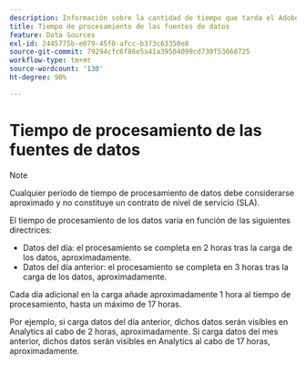 ```yaml
---
description: Información sobre la cantidad de tiempo que tarda el Adobe en procesar fuentes de datos.
title: Tiempo de procesamiento de las fuentes de datos
feature: Data Sources
exl-id: 2445775b-e079-45f0-afcc-b373c63350e8
source-git-commit: 79294cfc6f86e5a41a39504099cd730f53668725
workflow-type: tm+mt
source-wordcount: '130'
ht-degree: 90%

---
```


# Tiempo de procesamiento de las fuentes de datos

>[!NOTE]
>Cualquier período de tiempo de procesamiento de datos debe considerarse aproximado y no constituye un contrato de nivel de servicio (SLA).

El tiempo de procesamiento de los datos varía en función de las siguientes directrices:

* Datos del día: el procesamiento se completa en 2 horas tras la carga de los datos, aproximadamente.
* Datos del día anterior: el procesamiento se completa en 3 horas tras la carga de los datos, aproximadamente.

Cada día adicional en la carga añade aproximadamente 1 hora al tiempo de procesamiento, hasta un máximo de 17 horas.

Por ejemplo, si carga datos del día anterior, dichos datos serán visibles en Analytics al cabo de 2 horas, aproximadamente. Si carga datos del mes anterior, dichos datos serán visibles en Analytics al cabo de 17 horas, aproximadamente.
